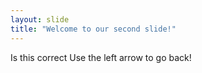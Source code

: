 ```yaml
---
layout: slide
title: "Welcome to our second slide!"
---
```

Is this correct
Use the left arrow to go back!
